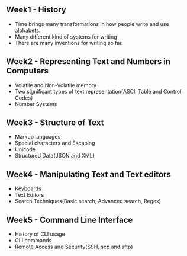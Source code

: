 ## Week1 - History
- Time brings many transformations in how people write and use alphabets.
- Many different kind of systems for writing
- There are many inventions for writing so far.
## Week2 - Representing Text and Numbers in Computers
- Volatile and Non-Volatile memory
- Two significant types of text representation(ASCII Table and Control Codes)
- Number Systems
## Week3 - Structure of Text
- Markup languages
- Special characters and Escaping
- Unicode
- Structured Data(JSON and XML)
## Week4 - Manipulating Text and Text editors
- Keyboards
- Text Editors
- Search Techniques(Basic search, Advanced search, Regex)
## Week5 - Command Line Interface
- History of CLI usage
- CLI commands
- Remote Access and Security(SSH, scp and sftp)
